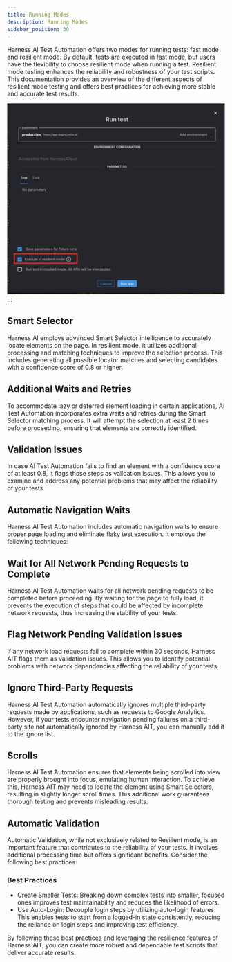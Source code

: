 ```yaml
---
title: Running Modes
description: Running Modes
sidebar_position: 30
---
```

Harness AI Test Automation offers two modes for running tests: fast mode and resilient mode. By default, tests are executed in fast mode, but users have the flexibility to choose resilient mode when running a test. Resilient mode testing enhances the reliability and robustness of your test scripts. This documentation provides an overview of the different aspects of resilient mode testing and offers best practices for achieving more stable and accurate test results.

![](./static/test-run-resilient-mode.png)
:::

## Smart Selector

Harness AI employs advanced Smart Selector intelligence to accurately locate elements on the page. In resilient mode, it utilizes additional processing and matching techniques to improve the selection process. This includes generating all possible locator matches and selecting candidates with a confidence score of 0.8 or higher.

## Additional Waits and Retries

To accommodate lazy or deferred element loading in certain applications, AI Test Automation incorporates extra waits and retries during the Smart Selector matching process. It will attempt the selection at least 2 times before proceeding, ensuring that elements are correctly identified.

## Validation Issues

In case AI Test Automation fails to find an element with a confidence score of at least 0.8, it flags those steps as validation issues. This allows you to examine and address any potential problems that may affect the reliability of your tests.

## Automatic Navigation Waits

Harness AI Test Automation includes automatic navigation waits to ensure proper page loading and eliminate flaky test execution. It employs the following techniques:

## Wait for All Network Pending Requests to Complete

Harness AI Test Automation waits for all network pending requests to be completed before proceeding. By waiting for the page to fully load, it prevents the execution of steps that could be affected by incomplete network requests, thus increasing the stability of your tests.

## Flag Network Pending Validation Issues

If any network load requests fail to complete within 30 seconds, Harness AIT flags them as validation issues. This allows you to identify potential problems with network dependencies affecting the reliability of your tests.

## Ignore Third-Party Requests

Harness AI Test Automation automatically ignores multiple third-party requests made by applications, such as requests to Google Analytics. However, if your tests encounter navigation pending failures on a third-party site not automatically ignored by Harness AIT, you can manually add it to the ignore list.

## Scrolls

Harness AI Test Automation ensures that elements being scrolled into view are properly brought into focus, emulating human interaction. To achieve this, Harness AIT may need to locate the element using Smart Selectors, resulting in slightly longer scroll times. This additional work guarantees thorough testing and prevents misleading results.

## Automatic Validation

Automatic Validation, while not exclusively related to Resilient mode, is an important feature that contributes to the reliability of your tests. It involves additional processing time but offers significant benefits. Consider the following best practices:

### Best Practices

- Create Smaller Tests: Breaking down complex tests into smaller, focused ones improves test maintainability and reduces the likelihood of errors.
- Use Auto-Login: Decouple login steps by utilizing auto-login features. This enables tests to start from a logged-in state consistently, reducing the reliance on login steps and improving test efficiency.

By following these best practices and leveraging the resilience features of Harness AIT, you can create more robust and dependable test scripts that deliver accurate results.
